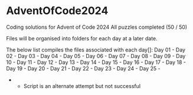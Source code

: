 # AdventOfCode2024
Coding solutions for Advent of Code 2024
All puzzles completed (50 / 50)

Files will be organised into folders for each day at a later date.

The below list compiles the files associated with each day[]:
Day 01 - 
Day 02 - 
Day 03 -
Day 04 - 
Day 05 - 
Day 06 - 
Day 07 - 
Day 08 - 
Day 09 - 
Day 10 - 
Day 11 - 
Day 12 - 
Day 13 - 
Day 14 -
Day 15 - 
Day 16 -
Day 17 - 
Day 18 - 
Day 19 - 
Day 20 - 
Day 21 - 
Day 22 - 
Day 23 -
Day 24 -
Day 25 - 

* - Script is an alternate attempt but not successful
